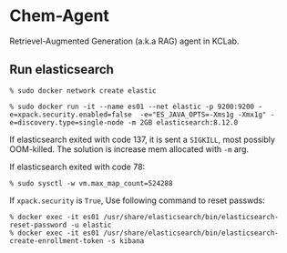 # Chem-Agent
Retrievel-Augmented Generation (a.k.a RAG) agent in KCLab.

## Run elasticsearch

```shell-session
% sudo docker network create elastic

% sudo docker run -it --name es01 --net elastic -p 9200:9200 -e=xpack.security.enabled=false  -e="ES_JAVA_OPTS=-Xms1g -Xmx1g" -e=discovery.type=single-node -m 2GB elasticsearch:8.12.0
```

If elasticsearch exited with code 137, it is sent a `SIGKILL`, most possibly OOM-killed. The solution is increase mem allocated with `-m` arg.

If elasticsearch exited with code 78:

```shell-session
% sudo sysctl -w vm.max_map_count=524288
```

If `xpack.security` is `True`, Use following command to reset passwds:

```shellsession
% docker exec -it es01 /usr/share/elasticsearch/bin/elasticsearch-reset-password -u elastic
% docker exec -it es01 /usr/share/elasticsearch/bin/elasticsearch-create-enrollment-token -s kibana
```
